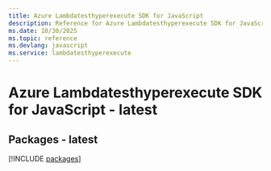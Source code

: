 ```yaml
---
title: Azure Lambdatesthyperexecute SDK for JavaScript
description: Reference for Azure Lambdatesthyperexecute SDK for JavaScript
ms.date: 10/30/2025
ms.topic: reference
ms.devlang: javascript
ms.service: lambdatesthyperexecute
---
```

# Azure Lambdatesthyperexecute SDK for JavaScript - latest
## Packages - latest
[!INCLUDE [packages](lambdatesthyperexecute-index.md)]